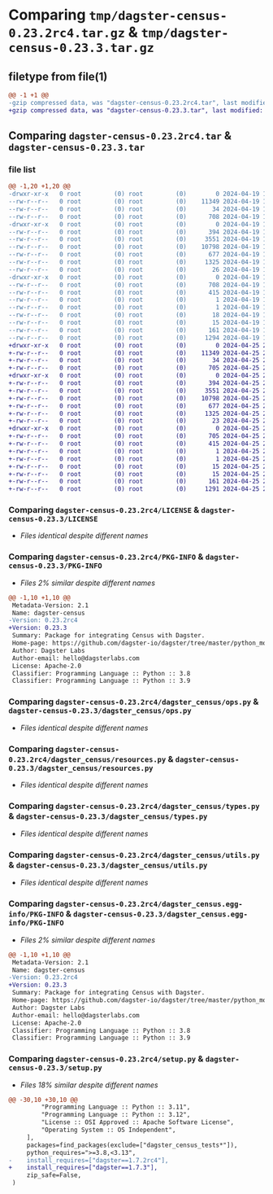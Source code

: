 # Comparing `tmp/dagster-census-0.23.2rc4.tar.gz` & `tmp/dagster-census-0.23.3.tar.gz`

## filetype from file(1)

```diff
@@ -1 +1 @@
-gzip compressed data, was "dagster-census-0.23.2rc4.tar", last modified: Fri Apr 19 18:11:39 2024, max compression
+gzip compressed data, was "dagster-census-0.23.3.tar", last modified: Thu Apr 25 20:18:22 2024, max compression
```

## Comparing `dagster-census-0.23.2rc4.tar` & `dagster-census-0.23.3.tar`

### file list

```diff
@@ -1,20 +1,20 @@
-drwxr-xr-x   0 root         (0) root         (0)        0 2024-04-19 18:11:39.049497 dagster-census-0.23.2rc4/
--rw-r--r--   0 root         (0) root         (0)    11349 2024-04-19 18:01:50.000000 dagster-census-0.23.2rc4/LICENSE
--rw-r--r--   0 root         (0) root         (0)       34 2024-04-19 18:01:50.000000 dagster-census-0.23.2rc4/MANIFEST.in
--rw-r--r--   0 root         (0) root         (0)      708 2024-04-19 18:11:39.049497 dagster-census-0.23.2rc4/PKG-INFO
-drwxr-xr-x   0 root         (0) root         (0)        0 2024-04-19 18:11:39.045496 dagster-census-0.23.2rc4/dagster_census/
--rw-r--r--   0 root         (0) root         (0)      394 2024-04-19 18:01:50.000000 dagster-census-0.23.2rc4/dagster_census/__init__.py
--rw-r--r--   0 root         (0) root         (0)     3551 2024-04-19 18:01:50.000000 dagster-census-0.23.2rc4/dagster_census/ops.py
--rw-r--r--   0 root         (0) root         (0)    10798 2024-04-19 18:01:50.000000 dagster-census-0.23.2rc4/dagster_census/resources.py
--rw-r--r--   0 root         (0) root         (0)      677 2024-04-19 18:01:50.000000 dagster-census-0.23.2rc4/dagster_census/types.py
--rw-r--r--   0 root         (0) root         (0)     1325 2024-04-19 18:01:50.000000 dagster-census-0.23.2rc4/dagster_census/utils.py
--rw-r--r--   0 root         (0) root         (0)       26 2024-04-19 18:01:50.000000 dagster-census-0.23.2rc4/dagster_census/version.py
-drwxr-xr-x   0 root         (0) root         (0)        0 2024-04-19 18:11:39.049497 dagster-census-0.23.2rc4/dagster_census.egg-info/
--rw-r--r--   0 root         (0) root         (0)      708 2024-04-19 18:11:38.000000 dagster-census-0.23.2rc4/dagster_census.egg-info/PKG-INFO
--rw-r--r--   0 root         (0) root         (0)      415 2024-04-19 18:11:38.000000 dagster-census-0.23.2rc4/dagster_census.egg-info/SOURCES.txt
--rw-r--r--   0 root         (0) root         (0)        1 2024-04-19 18:11:38.000000 dagster-census-0.23.2rc4/dagster_census.egg-info/dependency_links.txt
--rw-r--r--   0 root         (0) root         (0)        1 2024-04-19 18:11:38.000000 dagster-census-0.23.2rc4/dagster_census.egg-info/not-zip-safe
--rw-r--r--   0 root         (0) root         (0)       18 2024-04-19 18:11:38.000000 dagster-census-0.23.2rc4/dagster_census.egg-info/requires.txt
--rw-r--r--   0 root         (0) root         (0)       15 2024-04-19 18:11:38.000000 dagster-census-0.23.2rc4/dagster_census.egg-info/top_level.txt
--rw-r--r--   0 root         (0) root         (0)      161 2024-04-19 18:11:39.049497 dagster-census-0.23.2rc4/setup.cfg
--rw-r--r--   0 root         (0) root         (0)     1294 2024-04-19 18:01:50.000000 dagster-census-0.23.2rc4/setup.py
+drwxr-xr-x   0 root         (0) root         (0)        0 2024-04-25 20:18:22.991189 dagster-census-0.23.3/
+-rw-r--r--   0 root         (0) root         (0)    11349 2024-04-25 20:08:31.000000 dagster-census-0.23.3/LICENSE
+-rw-r--r--   0 root         (0) root         (0)       34 2024-04-25 20:08:31.000000 dagster-census-0.23.3/MANIFEST.in
+-rw-r--r--   0 root         (0) root         (0)      705 2024-04-25 20:18:22.991189 dagster-census-0.23.3/PKG-INFO
+drwxr-xr-x   0 root         (0) root         (0)        0 2024-04-25 20:18:22.987189 dagster-census-0.23.3/dagster_census/
+-rw-r--r--   0 root         (0) root         (0)      394 2024-04-25 20:08:31.000000 dagster-census-0.23.3/dagster_census/__init__.py
+-rw-r--r--   0 root         (0) root         (0)     3551 2024-04-25 20:08:31.000000 dagster-census-0.23.3/dagster_census/ops.py
+-rw-r--r--   0 root         (0) root         (0)    10798 2024-04-25 20:08:31.000000 dagster-census-0.23.3/dagster_census/resources.py
+-rw-r--r--   0 root         (0) root         (0)      677 2024-04-25 20:08:31.000000 dagster-census-0.23.3/dagster_census/types.py
+-rw-r--r--   0 root         (0) root         (0)     1325 2024-04-25 20:08:31.000000 dagster-census-0.23.3/dagster_census/utils.py
+-rw-r--r--   0 root         (0) root         (0)       23 2024-04-25 20:08:31.000000 dagster-census-0.23.3/dagster_census/version.py
+drwxr-xr-x   0 root         (0) root         (0)        0 2024-04-25 20:18:22.991189 dagster-census-0.23.3/dagster_census.egg-info/
+-rw-r--r--   0 root         (0) root         (0)      705 2024-04-25 20:18:22.000000 dagster-census-0.23.3/dagster_census.egg-info/PKG-INFO
+-rw-r--r--   0 root         (0) root         (0)      415 2024-04-25 20:18:22.000000 dagster-census-0.23.3/dagster_census.egg-info/SOURCES.txt
+-rw-r--r--   0 root         (0) root         (0)        1 2024-04-25 20:18:22.000000 dagster-census-0.23.3/dagster_census.egg-info/dependency_links.txt
+-rw-r--r--   0 root         (0) root         (0)        1 2024-04-25 20:18:22.000000 dagster-census-0.23.3/dagster_census.egg-info/not-zip-safe
+-rw-r--r--   0 root         (0) root         (0)       15 2024-04-25 20:18:22.000000 dagster-census-0.23.3/dagster_census.egg-info/requires.txt
+-rw-r--r--   0 root         (0) root         (0)       15 2024-04-25 20:18:22.000000 dagster-census-0.23.3/dagster_census.egg-info/top_level.txt
+-rw-r--r--   0 root         (0) root         (0)      161 2024-04-25 20:18:22.991189 dagster-census-0.23.3/setup.cfg
+-rw-r--r--   0 root         (0) root         (0)     1291 2024-04-25 20:08:31.000000 dagster-census-0.23.3/setup.py
```

### Comparing `dagster-census-0.23.2rc4/LICENSE` & `dagster-census-0.23.3/LICENSE`

 * *Files identical despite different names*

### Comparing `dagster-census-0.23.2rc4/PKG-INFO` & `dagster-census-0.23.3/PKG-INFO`

 * *Files 2% similar despite different names*

```diff
@@ -1,10 +1,10 @@
 Metadata-Version: 2.1
 Name: dagster-census
-Version: 0.23.2rc4
+Version: 0.23.3
 Summary: Package for integrating Census with Dagster.
 Home-page: https://github.com/dagster-io/dagster/tree/master/python_modules/libraries/dagster-census
 Author: Dagster Labs
 Author-email: hello@dagsterlabs.com
 License: Apache-2.0
 Classifier: Programming Language :: Python :: 3.8
 Classifier: Programming Language :: Python :: 3.9
```

### Comparing `dagster-census-0.23.2rc4/dagster_census/ops.py` & `dagster-census-0.23.3/dagster_census/ops.py`

 * *Files identical despite different names*

### Comparing `dagster-census-0.23.2rc4/dagster_census/resources.py` & `dagster-census-0.23.3/dagster_census/resources.py`

 * *Files identical despite different names*

### Comparing `dagster-census-0.23.2rc4/dagster_census/types.py` & `dagster-census-0.23.3/dagster_census/types.py`

 * *Files identical despite different names*

### Comparing `dagster-census-0.23.2rc4/dagster_census/utils.py` & `dagster-census-0.23.3/dagster_census/utils.py`

 * *Files identical despite different names*

### Comparing `dagster-census-0.23.2rc4/dagster_census.egg-info/PKG-INFO` & `dagster-census-0.23.3/dagster_census.egg-info/PKG-INFO`

 * *Files 2% similar despite different names*

```diff
@@ -1,10 +1,10 @@
 Metadata-Version: 2.1
 Name: dagster-census
-Version: 0.23.2rc4
+Version: 0.23.3
 Summary: Package for integrating Census with Dagster.
 Home-page: https://github.com/dagster-io/dagster/tree/master/python_modules/libraries/dagster-census
 Author: Dagster Labs
 Author-email: hello@dagsterlabs.com
 License: Apache-2.0
 Classifier: Programming Language :: Python :: 3.8
 Classifier: Programming Language :: Python :: 3.9
```

### Comparing `dagster-census-0.23.2rc4/setup.py` & `dagster-census-0.23.3/setup.py`

 * *Files 18% similar despite different names*

```diff
@@ -30,10 +30,10 @@
         "Programming Language :: Python :: 3.11",
         "Programming Language :: Python :: 3.12",
         "License :: OSI Approved :: Apache Software License",
         "Operating System :: OS Independent",
     ],
     packages=find_packages(exclude=["dagster_census_tests*"]),
     python_requires=">=3.8,<3.13",
-    install_requires=["dagster==1.7.2rc4"],
+    install_requires=["dagster==1.7.3"],
     zip_safe=False,
 )
```

